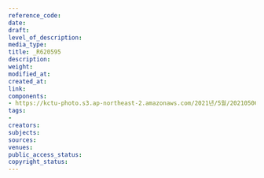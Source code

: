 ```yaml
---
reference_code: 
date: 
draft: 
level_of_description: 
media_type: 
title: _R620595
description: 
weight: 
modified_at: 
created_at: 
link: 
components:
- https://kctu-photo.s3.ap-northeast-2.amazonaws.com/2021년/5월/20210506_최저임금위원회+권순원+공익위원+사퇴촉구+기자회견/서울본부/_R620595.jpg
tags:
- 
creators: 
subjects: 
sources: 
venues: 
public_access_status: 
copyright_status: 
---
```

